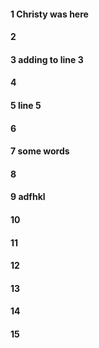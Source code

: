 #### 1 Christy was here 
#### 2
#### 3 adding to line 3 
#### 4
#### 5 line 5 
#### 6
#### 7 some words 
#### 8
#### 9 adfhkl
#### 10
#### 11
#### 12
#### 13
#### 14
#### 15